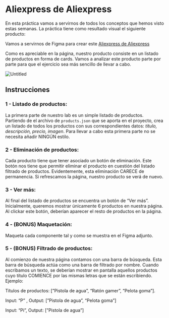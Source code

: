 # Aliexpress de Aliexpress

En esta práctica vamos a servirnos de todos los conceptos que hemos visto estas semanas. La práctica tiene como resultado visual el siguiente producto:

Vamos a servirnos de Figma para crear este [Aliexpress de Aliexpress](https://www.figma.com/file/ALb5IOOya4y3mXjnYLKcSu/Untitled?type=design&node-id=0%3A1&mode=design&t=ro78746AtzLRQbB0-1)

Como es apreciable en la página, nuestro producto consiste en un listado de productos en forma de cards. Vamos a analizar este producto parte por parte para que el ejercicio sea más sencillo de llevar a cabo.

![Untitled](https://res.cloudinary.com/dagndlfhj/image/upload/v1708703783/AliExpress_nyxopa.png)

## Instrucciones

### 1 - Listado de productos:

La primera parte de nuestro lab es un simple listado de productos. Partiendo de el archivo de `products.json` que se aporta en el proyecto, crea un listado de todos los productos con sus correspondientes datos: _título, descripción, precio, imagen_. Para llevar a cabo esta primera parte no se necesita añadir NINGÚN estilo.

### 2 - Eliminación de productos:

Cada producto tiene que tener asociado un botón de eliminación. Este botón nos tiene que permitir eliminar el producto en cuestión del listado filtrado de productos. Evidentemente, esta eliminación CARECE de permanencia. Si refrescamos la página, nuestro producto se verá de nuevo.

### 3 - Ver más:

Al final del listado de productos se encuentra un botón de “Ver más”. Inicialmente, queremos mostrar únicamente 6 productos en nuestra página. Al clickar este botón, deberían aparecer el resto de productos en la página.

### 4 - (BONUS) Maquetación:

Maqueta cada componente tal y como se muestra en el Figma adjunto.

### 5 - (BONUS) Filtrado de productos:

Al comienzo de nuestra página contamos con una barra de búsqueda. Esta barra de búsqueda actúa como una barra de filtrado por nombre. Cuando escribamos un texto, se deberían mostrar en pantalla aquellos productos cuyo título COMIENCE por las mismas letras que se están escribiendo. Ejemplo:

Títulos de productos: [”Pistola de agua”, “Ratón gamer”, “Pelota goma”].

Input: “P” , Output: [”Pistola de agua”, “Pelota goma”]

Input: “Pi”, Output: [”Pistola de agua”]
